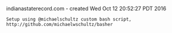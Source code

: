 indianastaterecord.com - created Wed Oct 12 20:52:27 PDT 2016

    Setup using @michaelschultz custom bash script,
    http://github.com/michaelwschultz/basher
    
